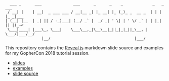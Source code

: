 ```
  ___ _      ___              ___      _      _    _             _   _ ___
 / __| |    | __|  _ ___ ___ / __|__ _| |_ __| |_ (_)_ _  __ _  | | | |_ _|___
| (__| |__  | _| || / -_)___| (__/ _` |  _/ _| ' \| | ' \/ _` | | |_| || |(_-<
 \___|____| |___\_, \___|    \___\__,_|\__\__|_||_|_|_||_\__, |  \___/|___/__/
                |__/                                     |___/
```

This repository contains the [Reveal.js](https://revealjs.com/) markdown slide source and examples
for my GopherCon 2018 tutorial session.

- [slides](https://pedantic-bell-26ad02.netlify.com/)
- [examples](./examples)
- [slide source](./slides/cl-eye-catching-uis.md)
